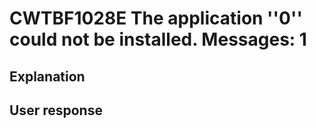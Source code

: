 # CWTBF1028E The application ''0'' could not be installed. Messages: 1

## Explanation

## User response